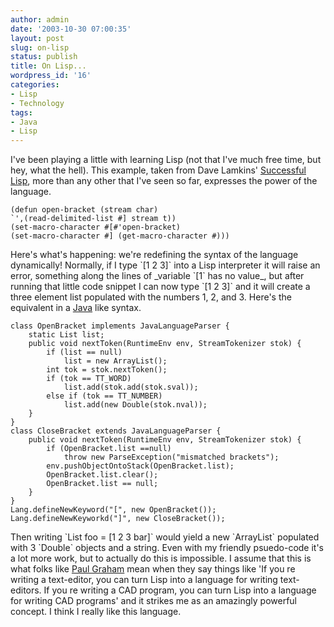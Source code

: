 ```yaml
---
author: admin
date: '2003-10-30 07:00:35'
layout: post
slug: on-lisp
status: publish
title: On Lisp...
wordpress_id: '16'
categories:
- Lisp
- Technology
tags:
- Java
- Lisp
---
```


I've been playing a little with learning Lisp (not that I've much free
time, but hey, what the hell). This example, taken from Dave Lamkins'
[Successful Lisp](http://www.psg.com/\~dlamkins), more than any other
that I've seen so far, expresses the power of the language.

~~~~ {lang="Lisp" line="1"}
(defun open-bracket (stream char)
`',(read-delimited-list #] stream t))
(set-macro-character #[#'open-bracket)
(set-macro-character #] (get-macro-character #)))
~~~~

Here's what's happening: we're redefining the syntax of the language
dynamically! Normally, if I type \`[1 2 3]\` into a Lisp interpreter it
will raise an error, something along the lines of \_variable \`[1\` has
no value\_, but after running that little code snippet I can now type
\`[1 2 3]\` and it will create a three element list populated with the
numbers 1, 2, and 3. Here's the equivalent in a
[Java](http://java.sun.com) like syntax.

~~~~ {lang="Java" line="1"}
class OpenBracket implements JavaLanguageParser {
    static List list;
    public void nextToken(RuntimeEnv env, StreamTokenizer stok) {
        if (list == null)
            list = new ArrayList();
        int tok = stok.nextToken();
        if (tok == TT_WORD)
            list.add(stok.add(stok.sval));
        else if (tok == TT_NUMBER)
            list.add(new Double(stok.nval));
    }
}
class CloseBracket extends JavaLanguageParser {
    public void nextToken(RuntimeEnv env, StreamTokenizer stok) {
        if (OpenBracket.list ==null)
            throw new ParseException("mismatched brackets");
        env.pushObjectOntoStack(OpenBracket.list);
        OpenBracket.list.clear();
        OpenBracket.list == null;
    }
}
Lang.defineNewKeyword("[", new OpenBracket());
Lang.defineNewKeyworkd("]", new CloseBracket());
~~~~

Then writing \`List foo = [1 2 3 bar]\` would yield a new \`ArrayList\`
populated with 3 \`Double\` objects and a string. Even with my friendly
psuedo-code it's a lot more work, but to actually do this is impossible.
I assume that this is what folks like [Paul
Graham](http://www.paulgraham.com) mean when they say things like 'If
you re writing a text-editor, you can turn Lisp into a language for
writing text-editors. If you re writing a CAD program, you can turn Lisp
into a language for writing CAD programs' and it strikes me as an
amazingly powerful concept. I think I really like this language.
